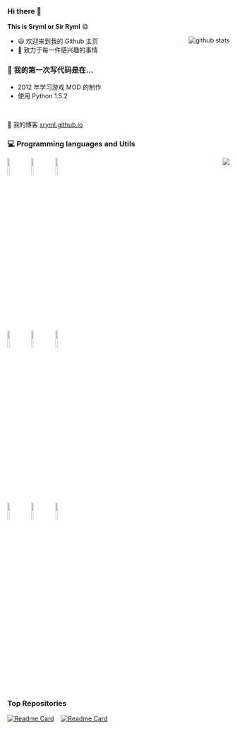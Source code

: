 ### Hi there 👋

**This is Sryml or Sir Ryml** 😄

<a href="https://github.com/anuraghazra/github-readme-stats"><img align="right" src="https://github-readme-stats.vercel.app/api?username=sryml&show_icons=true&hide_border=true&count_private=true$hide_rank=true$hide=contribs&theme=material-palenight" alt="github stats" /></a>

- 😃 欢迎来到我的 Github 主页
- 💖 致力于每一件感兴趣的事情

### 🌱 我的第一次写代码是在...

- 2012 年学习游戏 MOD 的制作
- 使用 Python 1.5.2

<br>

🔗 我的博客 [sryml.github.io](https://sryml.github.io/)

### :computer: Programming languages and Utils

<p>
<a href="https://github.com/anuraghazra/github-readme-stats"><img align="right" src="https://github-readme-stats.vercel.app/api/top-langs/?username=sryml&hide=html&layout=compact&hide_border=true&theme=material-palenight" /></a>

<code><img width="10%" src="https://www.vectorlogo.zone/logos/python/python-ar21.svg"></code>
<code><img width="10%" src="https://www.vectorlogo.zone/logos/dotnet/dotnet-ar21.svg"></code>
<code><img width="10%" src="https://www.vectorlogo.zone/logos/visualstudio_code/visualstudio_code-ar21.svg"></code>
<br >
<code><img width="10%" src="https://www.vectorlogo.zone/logos/git-scm/git-scm-ar21.svg"></code>
<code><img width="10%" src="https://www.vectorlogo.zone/logos/unity3d/unity3d-ar21.svg"></code>
<code><img width="10%" src="https://www.vectorlogo.zone/logos/bitwarden/bitwarden-ar21.svg"></code>
<br>
<code><img width="10%" src="https://www.vectorlogo.zone/logos/microsoft_edge/microsoft_edge-ar21.svg"></code>
<code><img width="10%" src="https://www.vectorlogo.zone/logos/discord/discord-ar21.svg"></code>
<code><img width="10%" src="https://www.vectorlogo.zone/logos/steampowered/steampowered-ar21.svg"></code>

</p>

<br>

### Top Repositories

[![Readme Card](https://github-readme-stats.vercel.app/api/pin/?username=sryml&repo=blade-virtual-module&hide_border=true&theme=material-palenight)](https://github.com/Sryml/blade-virtual-module) &nbsp; &nbsp;[![Readme Card](https://github-readme-stats.vercel.app/api/pin/?username=sryml&repo=AstraTools4Max&hide_border=true&theme=material-palenight)](https://github.com/Sryml/AstraTools4Max)

<!--
**Sryml/sryml** is a ✨ _special_ ✨ repository because its `README.md` (this file) appears on your GitHub profile.

Here are some ideas to get you started:

- 🔭 I’m currently working on ...
- 🌱 I’m currently learning ...
- 👯 I’m looking to collaborate on ...
- 🤔 I’m looking for help with ...
- 💬 Ask me about ...
- 📫 How to reach me: ...
- 😄 Pronouns: ...
- ⚡ Fun fact: ...

[![Readme Card](https://github-readme-stats.vercel.app/api/pin/?username=sryml&repo=blade-virtual-module&hide_border=true&theme=material-palenight)](https://github.com/Sryml/blade-virtual-module)

| <a href="https://github.com/anuraghazra/github-readme-stats"><img align="center" src="https://github-readme-stats.vercel.app/api?username=sryml&show_icons=true&hide_border=true&count_private=true$hide_rank=true$hide=contribs&theme=material-palenight" alt="github stats" /></a> | <a href="https://github.com/anuraghazra/github-readme-stats"><img align="center" src="https://github-readme-stats.vercel.app/api/top-langs/?username=sryml&hide=html&layout=compact&hide_border=true&theme=material-palenight" /></a> |
| ------------------------------------------------------------------------------------------------------------------------------------------------------------------------------------------------------------------------------------------------------------------------------------ | ------------------------------------------------------------------------------------------------------------------------------------------------------------------------------------------------------------------------------------- |
-->
